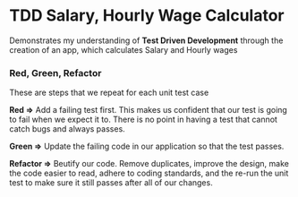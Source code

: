 # TDD Salary, Hourly Wage Calculator
Demonstrates my understanding of **Test Driven Development** through the creation of an app, which calculates Salary and Hourly wages


### Red, Green, Refactor

These are steps that we repeat for each unit test case

**Red =>** Add a failing test first. This makes us confident that our test is going to fail when we expect it to. There is no point in having a test that cannot catch bugs and always passes.

**Green =>** Update the failing code in our application so that the test passes. 

**Refactor =>** Beutify our code. Remove duplicates, improve the design, make the code easier to read, adhere to coding standards, and the re-run the unit test to make sure it still passes after all of our changes.
